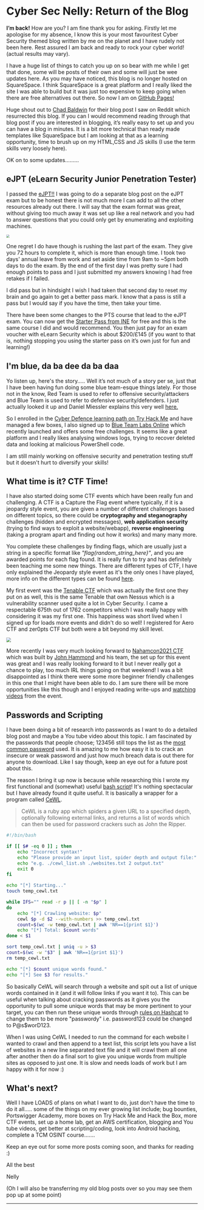 # Cyber Sec Nelly: Return of the Blog

**I’m back!** How are you? I am fine thank you for asking. Firstly let me apologise for my absence, I know this is your most favouritest Cyber Security themed blog written by me on the planet and I have rudely not been here. Rest assured I am back and ready to rock your cyber world! (actual results may vary).

I have a huge list of things to catch you up on so bear with me while I get that done, some will be posts of their own and some will just be wee updates here. As you may have noticed, this blog is no longer hosted on SquareSpace. I think SquareSpace is a great platform and I really liked the site I was able to build but it was just too expensive to keep going when there are free alternatives out there. So now I am on [GitHub Pages!][1] 

Huge shout out to [Chad Baldwin][2] for their blog post I saw on Reddit which resurrected this blog. If you can I would recommend reading through that blog post if you are interested in blogging, it’s really easy to set up and you can have a blog in minutes. It is a bit more technical than ready made templates like SquareSpace but I am looking at that as a learning opportunity, time to brush up on my HTML,CSS and JS skills (I use the term skills very loosely here).

OK on to some updates………

## eJPT (eLearn Security Junior Penetration Tester)

I passed the [eJPT!!][3] I was going to do a separate blog post on the eJPT exam but to be honest there is not much more I can add to all the other resources already out there. I will say that the exam format was great, without giving too much away it was set up like a real network and you had to answer questions that you could only get by enumerating and exploiting machines. 

<img src="{{site.url}}/images/ejpt_cert.png" style="zoom:50%;" />

One regret I do have though is rushing the last part of the exam. They give you 72 hours to complete it, which is more than enough time. I took two days' annual leave from work and set aside time from 9am to ~5pm both days to do the exam. By the end of the first day I was pretty sure I had enough points to pass and I just submitted my answers knowing I had free retakes if I failed. 

I did pass but in hindsight I wish I had taken that second day to reset my brain and go again to get a better pass mark. I know that a pass is still a pass but I would say if you have the time, then take your time. 

There have been some changes to the PTS course that lead to the eJPT exam. You can now get the [Starter Pass from INE][16] for free and this is the same course I did and would recommend. You then just pay for an exam voucher with eLearn Security which is about $200/£145 (if you want to that is, nothing stopping you using the starter pass on it’s own just for fun and learning!) 

## I'm blue, da ba dee da ba daa

Yo listen up, here's the story….. Well it’s not much of a story per se, just that I have been having fun doing some blue team-esque things lately. For those not in the know, Red Team is used to refer to offensive security/attackers and Blue Team is used to refer to defensive security/defenders. I just actually looked it up and Daniel Miessler explains this very well [here.][4]

So I enrolled in the [Cyber Defence learning path on Try Hack Me][5] and have managed a few boxes, I also signed up to [Blue Team Labs Online][6] which recently launched and offers some free challenges. It seems like a great platform and I really likes analysing windows logs, trying to recover deleted data and looking at malicious PowerShell code. 

I am still mainly working on offensive security and penetration testing stuff but it doesn't hurt to diversify your skills!

## What time is it? CTF Time!

I have also started doing some CTF events which have been really fun and challenging. A CTF is a Capture the Flag event where typically, if it is a jeopardy style event, you are given a number of different challenges based on different topics, so there could be **cryptography and steganography** challenges (hidden and encrypted messages), **web application security** (trying to find ways to exploit a website/webapp), **reverse engineering** (taking a program apart and finding out how it works) and many many more.

You complete these challenges by finding flags, which are usually just a string in a specific format like *"flag{random_string_here}"*, and you are awarded points for each flag found. It is really fun to try and has definitely been teaching me some new things. There are different types of CTF, I have only explained the Jeopardy style event as it's the only ones I have played, more info on the different types can be found [here][7].

My first event was the [Tenable CTF][8] which was actually the first one they put on as well, this is the same Tenable that own Nessus which is a vulnerability scanner used quite a lot in Cyber Security. I came a respectable 675th out of 1762 competitors which I was really happy with considering it was my first one. This happiness was short lived when I signed up for loads more events and didn't do so well! I registered for Aero CTF and zer0pts CTF but both were a bit beyond my skill level. 

<img src="{{site.url}}/images/CTFTime_nellbag.png" style="zoom:75%;" />

More recently I was very much looking forward to [Nahamcon2021 CTF][9] which was built by [John Hammond][10] and his team, the set up for this event was great and I was really looking forward to it but I never really got a chance to play, too much IRL things going on that weekend! I was a bit disappointed as I think there were some more beginner friendly challenges in this one that I might have been able to do. I am sure there will be more opportunities like this though and I enjoyed reading write-ups and [watching videos][11] from the event.  

## Passwords and Scripting

I have been doing a bit of research into passwords as I want to do a detailed blog post and maybe a You tube video about this topic. I am fascinated by the passwords that people choose; 123456 still tops the list as the [most common password][12] used. It is amazing to me how easy it is to crack an insecure or weak password and just how much breach data is out there for anyone to download. Like I say  though, keep an eye out for a future post about this. 

The reason I bring it up now is because while researching this I wrote my first functional and (somewhat) useful [bash script][13]! It's nothing spectacular but I have already found it quite useful. It is basically a wrapper for a program called [CeWL][14]. 

> CeWL is a ruby app which spiders a given URL to a specified depth, optionally following external links, and returns a list of words which can then be used for password crackers such as John the Ripper.

```Bash
#!/bin/bash

if [[ $# -eq 0 ]] ; then
    echo "Incorrect syntax!"
    echo "Please provide an input list, spider depth and output file:"
    echo "e.g. ./cewl_list.sh ./websites.txt 2 output.txt"
    exit 0
fi

echo "[*] Starting..."
touch temp_cewl.txt

while IFS="" read -r p || [ -n "$p" ]
do
    echo "[*] Crawling website: $p"
    cewl $p -d $2 --with-numbers >> temp_cewl.txt
    count=$(wc -w temp_cewl.txt | awk 'NR==1{print $1}')
    echo "[*] Total: $count words"
done < $1

sort temp_cewl.txt | uniq -u > $3
count=$(wc -w "$3" | awk 'NR==1{print $1}')
rm temp_cewl.txt

echo "[*] $count unique words found." 
echo "[*] See $3 for results."

```

So basically CeWL will search through a website and spit out a list of unique words contained in it (and it will follow links if you want it to). This can be useful when talking about cracking passwords as it gives you the opportunity to pull some unique words that may be more pertinent to your target, you can then run these unique words through [rules on Hashcat][15] to change them to be more "passwordy" i.e. password123 could be changed to P@s$worD123. 

When I was using CeWL I needed to run the command for each website I wanted to crawl and then append to a text list, this script lets you have a list of websites in a new line separated text file and it will crawl them all one after another then do a final sort to give you unique words from multiple sites as opposed to just one. It is slow and needs loads of work but I am happy with it for now :) 

## What's next?

Well I have LOADS of plans on what I want to do, just don't have the time to do it all..... some of the things on my ever growing list include; bug bounties, Portswigger Academy, more boxes on Try Hack Me and Hack the Box, more CTF events, set up a home lab, get an AWS certification, blogging and You tube videos, get better at scripting/coding, look into Android hacking, complete a TCM OSINT course.......

Keep an eye out for some more posts coming soon, and thanks for reading :)

All the best

Nelly

(Oh I will also be transferring my old blog posts over so you may see them pop up at some point)

---

[1]: https://pages.github.com/
[2]: https://chadbaldwin.net/2021/03/14/how-to-build-a-sql-blog.html
[3]: https://elearnsecurity.com/product/ejpt-certification/
[4]: https://danielmiessler.com/study/red-blue-purple-teams/
[5]: https://tryhackme.com/paths
[6]: https://blueteamlabs.online
[7]: https://ctf.zone/ctfinfo.html
[8]: https://tenable.ctfd.io/About
[9]: https://ctf.nahamcon.com
[10]: https://www.youtube.com/channel/UCVeW9qkBjo3zosnqUbG7CFw
[11]: https://www.youtube.com/watch?v=_9IREY2gUpI
[12]: https://nordpass.com/most-common-passwords-list/
[13]: https://github.com/nellbag/scripts/blob/main/cewl.sh
[14]: https://github.com/digininja/CeWL
[15]: https://hashcat.net/wiki/doku.php?id=rule_based_attack
[16]: https://checkout.ine.com/starter-pass
